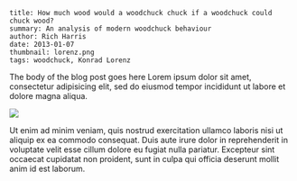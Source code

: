 ```
title: How much wood would a woodchuck chuck if a woodchuck could chuck wood?
summary: An analysis of modern woodchuck behaviour
author: Rich Harris
date: 2013-01-07
thumbnail: lorenz.png
tags: woodchuck, Konrad Lorenz
```

The body of the blog post goes here Lorem ipsum dolor sit amet, consectetur adipisicing elit, sed do eiusmod tempor incididunt ut labore et dolore magna aliqua.

<img src='http://animal.discovery.com/guides/baby-animals/mammals/gallery/woodchuck.jpg'/>

Ut enim ad minim veniam, quis nostrud exercitation ullamco laboris nisi ut aliquip ex ea commodo consequat. Duis aute irure dolor in reprehenderit in voluptate velit esse cillum dolore eu fugiat nulla pariatur. Excepteur sint occaecat cupidatat non proident, sunt in culpa qui officia deserunt mollit anim id est laborum.